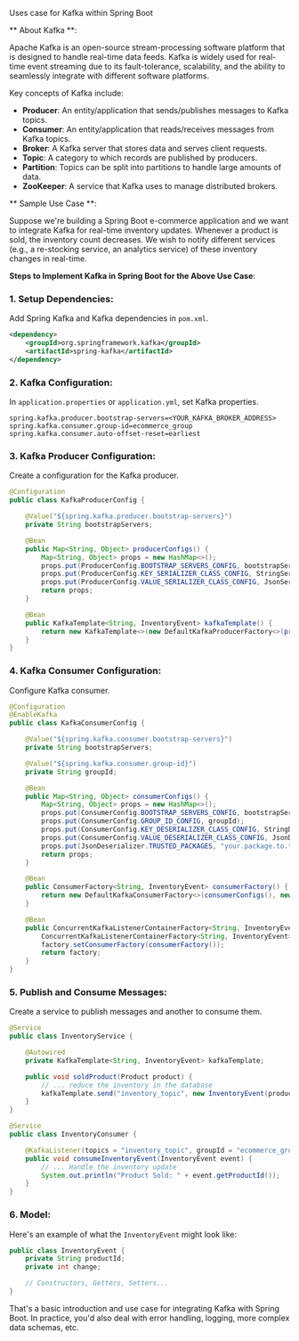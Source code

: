 Uses case for Kafka within Spring Boot

** About Kafka **:

Apache Kafka is an open-source stream-processing software platform that is designed to handle real-time data feeds. Kafka is widely used for real-time event streaming due to its fault-tolerance, scalability, and the ability to seamlessly integrate with different software platforms.

Key concepts of Kafka include:
- **Producer**: An entity/application that sends/publishes messages to Kafka topics.
- **Consumer**: An entity/application that reads/receives messages from Kafka topics.
- **Broker**: A Kafka server that stores data and serves client requests.
- **Topic**: A category to which records are published by producers.
- **Partition**: Topics can be split into partitions to handle large amounts of data.
- **ZooKeeper**: A service that Kafka uses to manage distributed brokers.

** Sample Use Case **: 

Suppose we're building a Spring Boot e-commerce application and we want to integrate Kafka for real-time inventory updates. Whenever a product is sold, the inventory count decreases. We wish to notify different services (e.g., a re-stocking service, an analytics service) of these inventory changes in real-time.

**Steps to Implement Kafka in Spring Boot for the Above Use Case**:

### 1. **Setup Dependencies**:
   
Add Spring Kafka and Kafka dependencies in `pom.xml`.
```xml
<dependency>
    <groupId>org.springframework.kafka</groupId>
    <artifactId>spring-kafka</artifactId>
</dependency>
```

### 2. **Kafka Configuration**:
   
In `application.properties` or `application.yml`, set Kafka properties.
```properties
spring.kafka.producer.bootstrap-servers=<YOUR_KAFKA_BROKER_ADDRESS>
spring.kafka.consumer.group-id=ecommerce_group
spring.kafka.consumer.auto-offset-reset=earliest
```

### 3. **Kafka Producer Configuration**:

Create a configuration for the Kafka producer.
```java
@Configuration
public class KafkaProducerConfig {

    @Value("${spring.kafka.producer.bootstrap-servers}")
    private String bootstrapServers;

    @Bean
    public Map<String, Object> producerConfigs() {
        Map<String, Object> props = new HashMap<>();
        props.put(ProducerConfig.BOOTSTRAP_SERVERS_CONFIG, bootstrapServers);
        props.put(ProducerConfig.KEY_SERIALIZER_CLASS_CONFIG, StringSerializer.class);
        props.put(ProducerConfig.VALUE_SERIALIZER_CLASS_CONFIG, JsonSerializer.class);
        return props;
    }

    @Bean
    public KafkaTemplate<String, InventoryEvent> kafkaTemplate() {
        return new KafkaTemplate<>(new DefaultKafkaProducerFactory<>(producerConfigs()));
    }
}
```

### 4. **Kafka Consumer Configuration**:

Configure Kafka consumer.
```java
@Configuration
@EnableKafka
public class KafkaConsumerConfig {

    @Value("${spring.kafka.consumer.bootstrap-servers}")
    private String bootstrapServers;

    @Value("${spring.kafka.consumer.group-id}")
    private String groupId;

    @Bean
    public Map<String, Object> consumerConfigs() {
        Map<String, Object> props = new HashMap<>();
        props.put(ConsumerConfig.BOOTSTRAP_SERVERS_CONFIG, bootstrapServers);
        props.put(ConsumerConfig.GROUP_ID_CONFIG, groupId);
        props.put(ConsumerConfig.KEY_DESERIALIZER_CLASS_CONFIG, StringDeserializer.class);
        props.put(ConsumerConfig.VALUE_DESERIALIZER_CLASS_CONFIG, JsonDeserializer.class);
        props.put(JsonDeserializer.TRUSTED_PACKAGES, "your.package.to.trust");
        return props;
    }

    @Bean
    public ConsumerFactory<String, InventoryEvent> consumerFactory() {
        return new DefaultKafkaConsumerFactory<>(consumerConfigs(), new StringDeserializer(), new JsonDeserializer<>(InventoryEvent.class));
    }

    @Bean
    public ConcurrentKafkaListenerContainerFactory<String, InventoryEvent> kafkaListenerContainerFactory() {
        ConcurrentKafkaListenerContainerFactory<String, InventoryEvent> factory = new ConcurrentKafkaListenerContainerFactory<>();
        factory.setConsumerFactory(consumerFactory());
        return factory;
    }
}
```

### 5. **Publish and Consume Messages**:

Create a service to publish messages and another to consume them.
```java
@Service
public class InventoryService {

    @Autowired
    private KafkaTemplate<String, InventoryEvent> kafkaTemplate;

    public void soldProduct(Product product) {
        // ... reduce the inventory in the database
        kafkaTemplate.send("inventory_topic", new InventoryEvent(product.getId(), -1));
    }
}

@Service
public class InventoryConsumer {

    @KafkaListener(topics = "inventory_topic", groupId = "ecommerce_group")
    public void consumeInventoryEvent(InventoryEvent event) {
        // ... Handle the inventory update
        System.out.println("Product Sold: " + event.getProductId());
    }
}
```

### 6. **Model**:

Here's an example of what the `InventoryEvent` might look like:
```java
public class InventoryEvent {
    private String productId;
    private int change;

    // Constructors, Getters, Setters...
}
```

That's a basic introduction and use case for integrating Kafka with Spring Boot. In practice, you'd also deal with error handling, logging, more complex data schemas, etc.